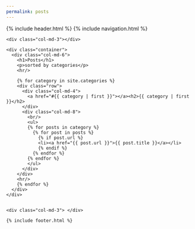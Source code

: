 ```yaml
---
permalink: posts
---
```

<html>
  {% include header.html %}
  <body>
    {% include navigation.html %}

    <div class="col-md-3"></div>
    
    <div class="container">
      <div class="col-md-6">
        <h1>Posts</h1>
        <p>sorted by categories</p>
        <hr/>
        
        {% for category in site.categories %}
        <div class="row">
          <div class="col-md-4">
            <a href="#{{ category | first }}"></a><h2>{{ category | first }}</h2>
          </div>
          <div class="col-md-8">
            <br/>
            <ul>
            {% for posts in category %}
              {% for post in posts %}
                {% if post.url %}
                <li><a href="{{ post.url }}">{{ post.title }}</a></li>
                {% endif %}
              {% endfor %}
            {% endfor %}
            </ul>
          </div>
        </div>
        <hr/>
        {% endfor %} 
      </div>
    </div>
        
        
    <div class="col-md-3"> </div>

    {% include footer.html %}
  </body>
</html>